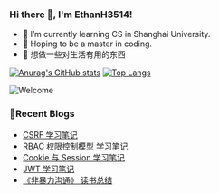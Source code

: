 ### Hi there 👋, I'm EthanH3514!

- 🌱 I’m currently learning CS in Shanghai University.
- 🎈 Hoping to be a master in coding.
- 🧐 想做一些对生活有用的东西

[![Anurag's GitHub stats](https://github-readme-stats.vercel.app/api?username=EthanH3514&show_icons=true&theme=tokyonight)](https://github.com/anuraghazra/github-readme-stats)
[![Top Langs](https://github-readme-stats.vercel.app/api/top-langs/?username=EthanH3514&layout=compact)](https://github.com/anuraghazra/github-readme-stats)

![Welcome](https://www.ipip5.com/ipimg)

### **📝Recent Blogs**
<!-- BLOG-POST-LIST:START -->
- [CSRF 学习笔记](https://ethanh3514.github.io/2024/06/01/CSRF-%E5%AD%A6%E4%B9%A0%E7%AC%94%E8%AE%B0/)
- [RBAC 权限控制模型 学习笔记](https://ethanh3514.github.io/2024/05/31/RBAC-%E6%9D%83%E9%99%90%E6%8E%A7%E5%88%B6%E6%A8%A1%E5%9E%8B-%E5%AD%A6%E4%B9%A0%E7%AC%94%E8%AE%B0/)
- [Cookie 与 Session 学习笔记](https://ethanh3514.github.io/2024/05/31/Cookie-%E4%B8%8E-Session-%E5%AD%A6%E4%B9%A0%E7%AC%94%E8%AE%B0/)
- [JWT 学习笔记](https://ethanh3514.github.io/2024/05/31/JWT-%E5%AD%A6%E4%B9%A0%E7%AC%94%E8%AE%B0/)
- [《非暴力沟通》 读书总结](https://ethanh3514.github.io/2024/05/29/%E3%80%8A%E9%9D%9E%E6%9A%B4%E5%8A%9B%E6%B2%9F%E9%80%9A%E3%80%8B-%E8%AF%BB%E4%B9%A6%E6%80%BB%E7%BB%93/)
<!-- BLOG-POST-LIST:END -->
